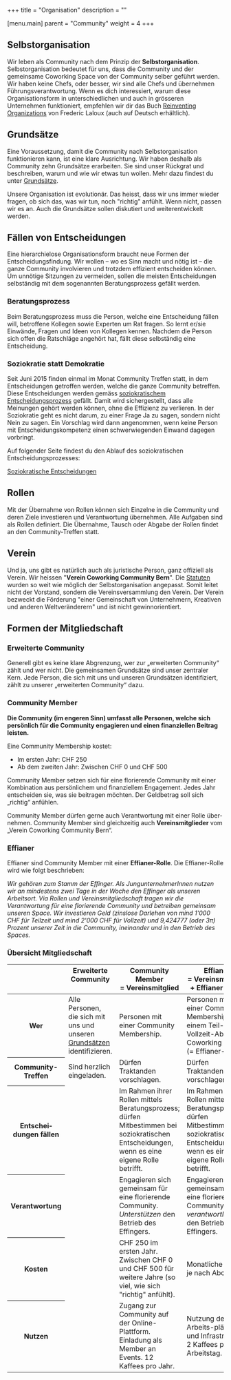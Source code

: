 +++
title = "Organisation"
description = ""

[menu.main]
  parent = "Community"
  weight = 4
+++


## Selbstorganisation

Wir leben als Community nach dem Prinzip der **Selbstorganisation**. Selbstorganisation bedeutet für uns, dass die Community und der gemeinsame Coworking Space von der Community selber geführt werden. Wir haben keine Chefs, oder besser, wir sind alle Chefs und übernehmen Führungsverantwortung. Wenn es dich interessiert, warum diese Organisationsform in unterschiedlichen und auch in grösseren Unternehmen funktioniert, empfehlen wir dir das Buch [Reinventing Organizations](http://www.reinventingorganizations.com/) von Frederic Laloux (auch auf Deutsch erhältlich).


## Grundsätze

Eine Voraussetzung, damit die Community nach Selbstorganisation funktionieren kann, ist eine klare Ausrichtung. Wir haben deshalb als Community zehn Grundsätze erarbeiten. Sie sind unser Rückgrat und beschreiben, warum und wie wir etwas tun wollen. Mehr dazu findest du unter [Grundsätze](/grundsaetze/).

Unsere Organisation ist evolutionär. Das heisst, dass wir uns immer wieder fragen, ob sich das, was wir tun, noch "richtig" anfühlt. Wenn nicht, passen wir es an. Auch die Grundsätze sollen diskutiert und weiterentwickelt werden.


## Fällen von Entscheidungen

Eine hierarchielose Organisationsform braucht neue Formen der Entscheidungsfindung. Wir wollen – wo es Sinn macht und nötig ist – die ganze Community involvieren und trotzdem effizient entscheiden können. Um unnötige Sitzungen zu vermeiden, sollen die meisten Entscheidungen selbständig mit dem sogenannten Beratungsprozess gefällt werden.


### Beratungsprozess

Beim Beratungsprozess muss die Person, welche eine Entscheidung fällen will, betroffene Kollegen sowie Experten um Rat fragen. So lernt er/sie Einwände, Fragen und Ideen von Kollegen kennen. Nachdem die Person sich offen die Ratschläge angehört hat, fällt diese selbständig eine Entscheidung.


### Soziokratie statt Demokratie

Seit Juni 2015 finden einmal im Monat Community Treffen statt, in dem Entscheidungen getroffen werden, welche die ganze Community betreffen. Diese Entscheidungen werden gemäss [soziokratischem Entscheidungsprozess](/organisation/soziokratie/) gefällt. Damit wird sichergestellt, dass alle Meinungen gehört werden können, ohne die Effizienz zu verlieren. In der Soziokratie geht es nicht darum, zu einer Frage Ja zu sagen, sondern nicht Nein zu sagen. Ein Vorschlag wird dann angenommen, wenn keine Person mit Entscheidungskompetenz einen schwerwiegenden Einwand dagegen vorbringt.

Auf folgender Seite findest du den Ablauf des soziokratischen Entscheidungsprozesses:

<a href="/organisation/soziokratie/" class="btn btn-mod btn-border btn-medium btn-round">Soziokratische Entscheidungen</a>

## Rollen

Mit der Übernahme von Rollen können sich Einzelne in die Community und deren Ziele investieren und Verantwortung übernehmen. Alle Aufgaben sind als Rollen definiert. Die Übernahme, Tausch oder Abgabe der Rollen findet an den Community-Treffen statt.


## Verein

Und ja, uns gibt es natürlich auch als juristische Person, ganz offiziell als Verein. Wir heissen "**Verein Coworking Community Bern**". Die [Statuten](statuten-coworking-community-bern.pdf) wurden so weit wie möglich der Selbstorganisation angepasst. Somit leitet nicht der Vorstand, sondern die Vereinsversammlung den Verein. Der Verein bezweckt die Förderung "einer Gemeinschaft von Unternehmern, Kreativen und anderen Weltveränderern" und ist nicht gewinnorientiert.


## Formen der Mitgliedschaft

### Erweiterte Community

Generell gibt es keine klare Abgrenzung, wer zur „erweiterten Community“ zählt und wer nicht. Die gemeinsamen Grundsätze sind unser zentraler Kern. Jede Person, die sich mit uns und unseren Grundsätzen identifiziert, zählt zu unserer „erweiterten Community“ dazu.


### Community Member

**Die Community (im engeren Sinn) umfasst alle Personen, welche sich persönlich für die Community engagieren und einen finanziellen Beitrag leisten.**

Eine Community Membership kostet:

* Im ersten Jahr: CHF 250
* Ab dem zweiten Jahr: Zwischen CHF 0 und CHF 500

Community Member setzen sich für eine florierende Community mit einer Kombination aus persönlichem und finanziellem Engagement. Jedes Jahr entscheiden sie, was sie beitragen möchten. Der Geldbetrag soll sich „richtig“ anfühlen.

Community Member dürfen gerne auch Verantwortung mit einer Rolle über-nehmen. Community Member sind gleichzeitig auch **Vereinsmitglieder** vom „Verein Coworking Community Bern“.


### Effianer

Effianer sind Community Member mit einer **Effianer-Rolle**. Die Effianer-Rolle wird wie folgt beschrieben:

*Wir gehören zum Stamm der Effinger. Als JungunternehmerInnen nutzen wir an mindestens zwei Tage in der Woche den Effinger als unseren Arbeitsort. Via Rollen und Vereinsmitgliedschaft tragen wir die Verantwortung für eine florierende Community und betreiben gemeinsam unseren Space. Wir investieren Geld (zinslose Darlehen von mind 1'000 CHF für Teilzeit und mind 2'000 CHF für Vollzeit) und 9,424777 (oder 3π) Prozent unserer Zeit in die Community, ineinander und in den Betrieb des Spaces.*


### Übersicht Mitgliedschaft

<div class="table-responsive">
  <table class="table table-bordered table-striped">
    <thead>
      <tr>
        <th></th>
        <th style="vertical-align:top">Erweiterte Community</th>
        <th style="vertical-align:top">Community Member<br>=&nbsp;Vereinsmitglied</th>
        <th style="vertical-align:top">Effianer<br>=&nbsp;Vereinsmitglied<br>+&nbsp;Effianer-Rolle</th>
      </tr>
    </thead>
    <tbody>
      <tr>
        <th scope="row">Wer</th>
        <td>Alle Personen, die sich mit uns und unseren <a href="/grundsaetze/">Grundsätzen</a> identifizieren.</td>
        <td>Personen mit einer Community Membership.</td>
        <td>Personen mit einer Community Membership und einem Teil- oder Vollzeit-Abo im Coworking Space (= Effianer-Rolle).</td>
      </tr>
      <tr>
        <th scope="row">Community-Treffen</th>
        <td>Sind herzlich eingeladen.</td>
        <td>Dürfen Traktanden vorschlagen.</td>
        <td>Dürfen Traktanden vorschlagen.</td>
      </tr>
      <tr>
        <th scope="row">Entschei&shy;dungen fällen</th>
        <td></td>
        <td>Im Rahmen ihrer Rollen mittels Beratungsprozess; dürfen Mitbestimmen bei soziokratischen Entscheidungen, wenn es eine eigene Rolle betrifft.</td>
        <td>Im Rahmen ihrer Rollen mittels Beratungsprozess; dürfen Mitbestimmen bei soziokratischen Entscheidungen, wenn es eine eigene Rolle betrifft.</td>
      </tr>
      <tr>
        <th scope="row">Verantwortung</th>
        <td></td>
        <td>Engagieren sich gemeinsam für eine florierende Community. <em>Unterstützen</em> den Betrieb des Effingers.</td>
        <td>Engagieren sich gemeinsam für eine florierende Community. Sind <em>verantwortlich</em> für den Betrieb des Effingers.</td>
      </tr>
      <tr>
        <th scope="row">Kosten</th>
        <td></td>
        <td>CHF 250 im ersten Jahr. Zwischen CHF 0 und CHF 500 für weitere Jahre (so viel, wie sich "richtig" anfühlt).
</td>
        <td>Monatliche Kosten je nach Abo.</td>
      </tr>
      <tr>
        <th scope="row">Nutzen</th>
        <td></td>
        <td>Zugang zur Community auf der Online-Plattform. Einladung als Member an Events. 12 Kaffees pro Jahr.
</td>
        <td>Nutzung der Arbeits-plätze und Infrastruktur. 2 Kaffees pro Arbeitstag.
</td>
      </tr>
    </tbody>
  </table>
</div>

